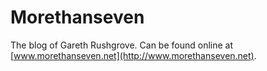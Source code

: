 # Morethanseven

The blog of Gareth Rushgrove. Can be found online at
[www.morethanseven.net](http://www.morethanseven.net).
